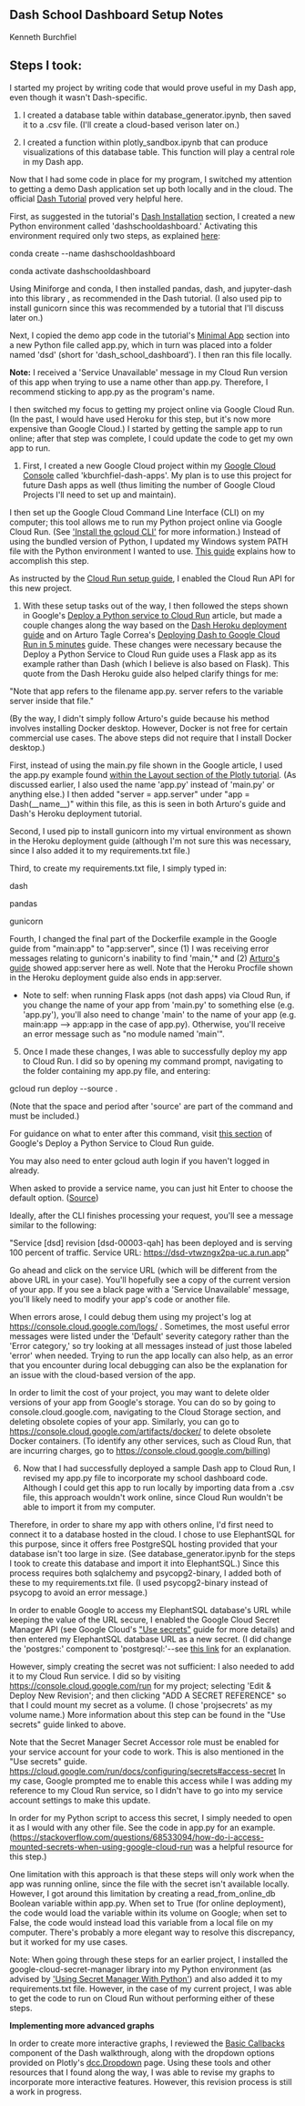 ## Dash School Dashboard Setup Notes

Kenneth Burchfiel

## Steps I took:

I started my project by writing code that would prove useful in my Dash app, even though it wasn't Dash-specific.

1. I created a database table within database_generator.ipynb, then saved it to a .csv file. (I'll create a cloud-based verison later on.)

1. I created a function within plotly_sandbox.ipynb that can produce visualizations of this database table. This function will play a central role in my Dash app.

Now that I had some code in place for my program, I switched my attention to getting a demo Dash application set up both locally and in the cloud. The official [Dash Tutorial](https://dash.plotly.com/installation) proved very helpful here.

First, as suggested in the tutorial's [Dash Installation](https://dash.plotly.com/installation) section, I created a new Python environment called 'dashschooldashboard.' Activating this environment required only two steps, as explained [here](https://conda.io/projects/conda/en/latest/user-guide/tasks/manage-environments.html#creating-an-environment-with-commands):

conda create --name dashschooldashboard

conda activate dashschooldashboard

Using Miniforge and conda, I then installed pandas, dash, and jupyter-dash into this library , as recommended in the Dash tutorial. (I also used pip to install gunicorn since this was recommended by a tutorial that I'll discuss later on.)

Next, I copied the demo app code in the tutorial's [Minimal App](https://dash.plotly.com/minimal-app) section into a new Python file called app.py, which in turn was placed into a folder named 'dsd' (short for 'dash_school_dashboard'). I then ran this file locally.

**Note:** I received a 'Service Unavailable' message in my Cloud Run version of this app when trying to use a name other than app.py. Therefore, I recommend sticking to app.py as the program's name.

I then switched my focus to getting my project online via Google Cloud Run. (In the past, I would have used Heroku for this step, but it's now more expensive than Google Cloud.) I started by getting the sample app to run online; after that step was complete, I could update the code to get my own app to run.

1. First, I created a new Google Cloud project within my [Google Cloud Console](https://console.cloud.google.com/) called 'kburchfiel-dash-apps'. My plan is to use this project for future Dash apps as well (thus limiting the number of Google Cloud Projects I'll need to set up and maintain). 

I then set up the Google Cloud Command Line Interface (CLI) on my computer; this tool allows me to run my Python project online via Google Cloud Run. (See ['Install the gcloud CLI'](https://cloud.google.com/sdk/docs/install) for more information.) Instead of using the bundled version of Python, I updated my Windows system PATH file with the Python environment I wanted to use. [This guide](https://leifengblog.net/blog/Installing-Google-Cloud-SDK-to-Use-Python-from-Anaconda/) explains how to accomplish this step. 

As instructed by the [Cloud Run setup guide](https://cloud.google.com/run/docs/setup), I enabled the Cloud Run API for this new project. 


1. With these setup tasks out of the way, I then followed the steps shown in Google's [Deploy a Python service to Cloud Run](https://cloud.google.com/run/docs/quickstarts/build-and-deploy/deploy-python-service) article, but made a couple changes along the way based on the [Dash Heroku deployment guide](https://dash.plotly.com/deployment#heroku-for-sharing-public-dash-apps-for-free) and on Arturo Tagle Correa's [Deploying Dash to Google Cloud Run in 5 minutes](https://medium.com/kunder/deploying-dash-to-cloud-run-5-minutes-c026eeea46d4) guide. These changes were necessary because the Deploy a Python Service to Cloud Run guide uses a Flask app as its example rather than Dash (which I believe is also based on Flask). This quote from the Dash Heroku guide also helped clarify things for me:

"Note that app refers to the filename app.py. server refers to the variable server inside that file."

(By the way, I didn't simply follow Arturo's guide because his method involves installing Docker desktop. However, Docker is not free for certain commercial use cases. The above steps did not require that I install Docker desktop.)

First, instead of using the main.py file shown in the Google article, I used the app.py example found [within the Layout section of the Plotly tutorial](https://dash.plotly.com/layout#more-about-html-components). (As discussed earlier, I also used the name 'app.py' instead of 'main.py' or anything else.) I then added  "server = app.server" under "app = Dash(\_\_name\_\_)" within this file, as this is seen in both Arturo's guide and Dash's Heroku deployment tutorial. 

Second, I used pip to install gunicorn into my virtual environment as shown in the Heroku deployment guide (although I'm not sure this was necessary, since I also added it to my requirements.txt file.)

Third, to create my requirements.txt file, I simply typed in:

dash

pandas

gunicorn


Fourth, I changed the final part of the Dockerfile example in the Google guide from "main:app" to "app:server", since (1) I was receiving error messages relating to gunicorn's inability to find 'main,'* and (2) [Arturo's guide](https://medium.com/kunder/deploying-dash-to-cloud-run-5-minutes-c026eeea46d4) showed app:server here as well. Note that the Heroku Procfile shown in the Heroku deployment guide also ends in app:server.

* Note to self: when running Flask apps (not dash apps) via Cloud Run, if you change the name of your app from 'main.py' to something else (e.g. 'app.py'), you'll also need to change 'main' to the name of your app (e.g. main:app --> app:app in the case of app.py). Otherwise, you'll receive an error message such as "no module named 'main'".

5. Once I made these changes, I was able to successfully deploy my app to Cloud Run. I did so by opening my command prompt, navigating to the folder containing my app.py file, and entering:

gcloud run deploy --source .

(Note that the space and period after 'source' are part of the command and must be included.)

For guidance on what to enter after this command, visit [this section](https://cloud.google.com/run/docs/quickstarts/build-and-deploy/deploy-python-service#deploy) of Google's Deploy a Python Service to Cloud Run guide.

You may also need to enter gcloud auth login if you haven't logged in already.

When asked to provide a service name, you can just hit Enter to choose the default option. ([Source](https://cloud.google.com/run/docs/quickstarts/build-and-deploy/deploy-python-service))

Ideally, after the CLI finishes processing your request, you'll see a message similar to the following:

"Service [dsd] revision [dsd-00003-qah] has been deployed and is serving 100 percent of traffic.
Service URL: https://dsd-vtwzngx2pa-uc.a.run.app"

Go ahead and click on the service URL (which will be different from the above URL in your case). You'll hopefully see a copy of the current version of your app. If you see a black page with a 'Service Unavailable' message, you'll likely need to modify your app's code or another file.

When errors arose, I could debug them using my project's log at https://console.cloud.google.com/logs/ . Sometimes, the most useful error messages were listed under the 'Default' severity category rather than the 'Error category,' so try looking at all messages instead of just those labeled 'error' when needed. Trying to run the app locally can also help, as an error that you encounter during local debugging can also be the explanation for an issue with the cloud-based version of the app.

In order to limit the cost of your project, you may want to delete older versions of your app from Google's storage. You can do so by going to console.cloud.google.com, navigating to the Cloud Storage section, and deleting obsolete copies of your app. Similarly, you can go to https://console.cloud.google.com/artifacts/docker/ to delete obsolete Docker containers. (To identify any other services, such as Cloud Run, that are incurring charges, go to https://console.cloud.google.com/billing)

6. Now that I had successfully deployed a sample Dash app to Cloud Run, I revised my app.py file to incorporate my school dashboard code. Although I could get this app to run locally by importing data from a .csv file, this approach wouldn't work online, since Cloud Run wouldn't be able to import it from my computer.

Therefore, in order to share my app with others online, I'd first need to connect it to a database hosted in the cloud. I chose to use ElephantSQL for this purpose, since it offers free PostgreSQL hosting provided that your database isn't too large in size. (See database_generator.ipynb for the steps I took to create this database and import it into ElephantSQL.) Since this process requires both sqlalchemy and psycopg2-binary, I added both of these to my requirements.txt file. (I used psycopg2-binary instead of psycopg to avoid an error message.)

In order to enable Google to access my ElephantSQL database's URL while keeping the value of the URL secure, I enabled the Google Cloud Secret Manager API (see Google Cloud's ["Use secrets"](https://cloud.google.com/run/docs/configuring/secrets) guide for more details) and then entered my ElephantSQL database URL as a new secret. (I did change the 'postgres:' component to 'postgresql:'--see [this link](https://help.heroku.com/ZKNTJQSK/why-is-sqlalchemy-1-4-x-not-connecting-to-heroku-postgres) for an explanation.

However, simply creating the secret was not sufficient: I also needed to add it to my Cloud Run service. I did so by visiting https://console.cloud.google.com/run for my project; selecting 'Edit & Deploy New Revision'; and then clicking "ADD A SECRET REFERENCE" so that I could mount my secret as a volume. (I chose 'projsecrets' as my volume name.) More information about this step can be found in the "Use secrets" guide linked to above.

Note that the Secret Manager Secret Accessor role must be enabled for your service account for your code to work. This is also mentioned in the "Use secrets" guide.
https://cloud.google.com/run/docs/configuring/secrets#access-secret In my case, Google prompted me to enable this access while I was adding my reference to my Cloud Run service, so I didn't have to go into my service account settings to make this update.

In order for my Python script to access this secret, I simply needed to open it as I would with any other file. See the code in app.py for an example. (https://stackoverflow.com/questions/68533094/how-do-i-access-mounted-secrets-when-using-google-cloud-run was a helpful resource for this step.)

One limitation with this approach is that these steps will only work when the app was running online, since the file with the secret isn't available locally. However, I got around this limitation by creating a read_from_online_db Boolean variable within app.py. When set to True (for online deployment), the code would load the variable within its volume on Google; when set to False, the code would instead load this variable from a local file on my computer. There's probably a more elegant way to resolve this discrepancy, but it worked for my use cases.

Note: When going through these steps for an earlier project, I installed the google-cloud-secret-manager library into my Python environment (as advised by ['Using Secret Manager With Python'](https://codelabs.developers.google.com/codelabs/secret-manager-python#3)) and also added it to my requirements.txt file. However, in the case of my current project, I was able to get the code to run on Cloud Run without performing either of these steps.

**Implementing more advanced graphs**

In order to create more interactive graphs, I reviewed the [Basic Callbacks](https://dash.plotly.com/basic-callbacks) component of the Dash walkthrough, along with the dropdown options provided on Plotly's [dcc.Dropdown](https://dash.plotly.com/dash-core-components/dropdown) page. Using these tools and other resources that I found along the way, I was able to revise my graphs to incorporate more interactive features. However, this revision process is still a work in progress.
